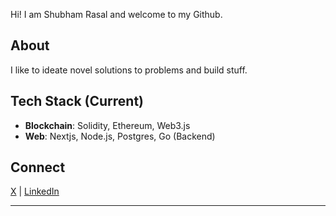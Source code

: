 Hi! I am Shubham Rasal and welcome to my Github.

## About
I like to ideate novel solutions to problems and build stuff.

## Tech Stack (Current)
- **Blockchain**: Solidity, Ethereum, Web3.js
- **Web**: Nextjs, Node.js, Postgres, Go (Backend)

## Connect

[X](https://x.com/bluequbits) | [LinkedIn](https://www.linkedin.com/in/shubhamrasal)

---
